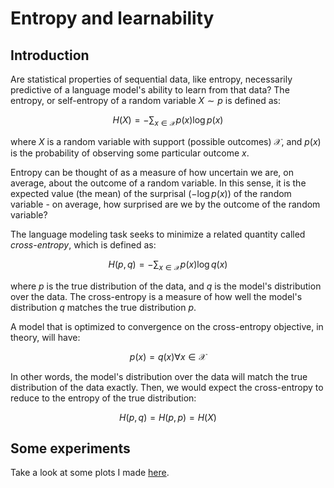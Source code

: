 # Entropy and learnability

## Introduction

Are statistical properties of sequential data, like entropy, necessarily predictive of a language model's ability to learn from that data? The entropy, or self-entropy of a random variable $X\sim p$ is defined as:

$$H(X) = -\sum_{x \in \mathcal{X}} p(x) \log p(x)$$

where $X$ is a random variable with support (possible outcomes) $\mathcal{X}$, and $p(x)$ is the probability of observing some particular outcome $x$.

Entropy can be thought of as a measure of how uncertain we are, on average, about the outcome of a random variable. In this sense, it is the expected value (the mean) of the surprisal $(-\log p(x))$ of the random variable - on average, how surprised are we by the outcome of the random variable?

The language modeling task seeks to minimize a related quantity called *cross-entropy*, which is defined as:

$$H(p, q) = -\sum_{x \in \mathcal{X}} p(x) \log q(x)$$

where $p$ is the true distribution of the data, and $q$ is the model's distribution over the data. The cross-entropy is a measure of how well the model's distribution $q$ matches the true distribution $p$.

A model that is optimized to convergence on the cross-entropy objective, in theory, will have:

$$p(x) = q(x) \forall x \in \mathcal{X}$$

In other words, the model's distribution over the data will match the true distribution of the data exactly. Then, we would expect the cross-entropy to reduce to the entropy of the true distribution:

$$H(p, q) = H(p, p) = H(X)$$

## Some experiments

Take a look at some plots I made [here](https://dan-the-meme-man.github.io/entropy-learnability/).
